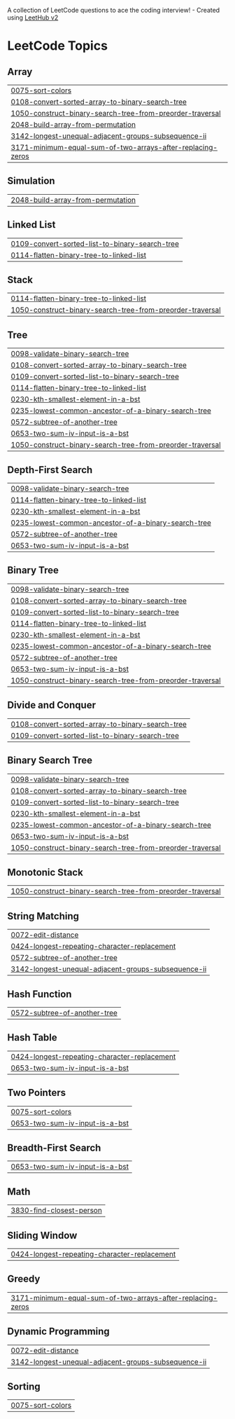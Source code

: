 A collection of LeetCode questions to ace the coding interview! - Created using [LeetHub v2](https://github.com/arunbhardwaj/LeetHub-2.0)
<!---LeetCode Topics Start-->
# LeetCode Topics
## Array
|  |
| ------- |
| [0075-sort-colors](https://github.com/nitinyadav107/LeetcodeProblem/tree/master/0075-sort-colors) |
| [0108-convert-sorted-array-to-binary-search-tree](https://github.com/nitinyadav107/LeetcodeProblem/tree/master/0108-convert-sorted-array-to-binary-search-tree) |
| [1050-construct-binary-search-tree-from-preorder-traversal](https://github.com/nitinyadav107/LeetcodeProblem/tree/master/1050-construct-binary-search-tree-from-preorder-traversal) |
| [2048-build-array-from-permutation](https://github.com/nitinyadav107/LeetcodeProblem/tree/master/2048-build-array-from-permutation) |
| [3142-longest-unequal-adjacent-groups-subsequence-ii](https://github.com/nitinyadav107/LeetcodeProblem/tree/master/3142-longest-unequal-adjacent-groups-subsequence-ii) |
| [3171-minimum-equal-sum-of-two-arrays-after-replacing-zeros](https://github.com/nitinyadav107/LeetcodeProblem/tree/master/3171-minimum-equal-sum-of-two-arrays-after-replacing-zeros) |
## Simulation
|  |
| ------- |
| [2048-build-array-from-permutation](https://github.com/nitinyadav107/LeetcodeProblem/tree/master/2048-build-array-from-permutation) |
## Linked List
|  |
| ------- |
| [0109-convert-sorted-list-to-binary-search-tree](https://github.com/nitinyadav107/LeetcodeProblem/tree/master/0109-convert-sorted-list-to-binary-search-tree) |
| [0114-flatten-binary-tree-to-linked-list](https://github.com/nitinyadav107/LeetcodeProblem/tree/master/0114-flatten-binary-tree-to-linked-list) |
## Stack
|  |
| ------- |
| [0114-flatten-binary-tree-to-linked-list](https://github.com/nitinyadav107/LeetcodeProblem/tree/master/0114-flatten-binary-tree-to-linked-list) |
| [1050-construct-binary-search-tree-from-preorder-traversal](https://github.com/nitinyadav107/LeetcodeProblem/tree/master/1050-construct-binary-search-tree-from-preorder-traversal) |
## Tree
|  |
| ------- |
| [0098-validate-binary-search-tree](https://github.com/nitinyadav107/LeetcodeProblem/tree/master/0098-validate-binary-search-tree) |
| [0108-convert-sorted-array-to-binary-search-tree](https://github.com/nitinyadav107/LeetcodeProblem/tree/master/0108-convert-sorted-array-to-binary-search-tree) |
| [0109-convert-sorted-list-to-binary-search-tree](https://github.com/nitinyadav107/LeetcodeProblem/tree/master/0109-convert-sorted-list-to-binary-search-tree) |
| [0114-flatten-binary-tree-to-linked-list](https://github.com/nitinyadav107/LeetcodeProblem/tree/master/0114-flatten-binary-tree-to-linked-list) |
| [0230-kth-smallest-element-in-a-bst](https://github.com/nitinyadav107/LeetcodeProblem/tree/master/0230-kth-smallest-element-in-a-bst) |
| [0235-lowest-common-ancestor-of-a-binary-search-tree](https://github.com/nitinyadav107/LeetcodeProblem/tree/master/0235-lowest-common-ancestor-of-a-binary-search-tree) |
| [0572-subtree-of-another-tree](https://github.com/nitinyadav107/LeetcodeProblem/tree/master/0572-subtree-of-another-tree) |
| [0653-two-sum-iv-input-is-a-bst](https://github.com/nitinyadav107/LeetcodeProblem/tree/master/0653-two-sum-iv-input-is-a-bst) |
| [1050-construct-binary-search-tree-from-preorder-traversal](https://github.com/nitinyadav107/LeetcodeProblem/tree/master/1050-construct-binary-search-tree-from-preorder-traversal) |
## Depth-First Search
|  |
| ------- |
| [0098-validate-binary-search-tree](https://github.com/nitinyadav107/LeetcodeProblem/tree/master/0098-validate-binary-search-tree) |
| [0114-flatten-binary-tree-to-linked-list](https://github.com/nitinyadav107/LeetcodeProblem/tree/master/0114-flatten-binary-tree-to-linked-list) |
| [0230-kth-smallest-element-in-a-bst](https://github.com/nitinyadav107/LeetcodeProblem/tree/master/0230-kth-smallest-element-in-a-bst) |
| [0235-lowest-common-ancestor-of-a-binary-search-tree](https://github.com/nitinyadav107/LeetcodeProblem/tree/master/0235-lowest-common-ancestor-of-a-binary-search-tree) |
| [0572-subtree-of-another-tree](https://github.com/nitinyadav107/LeetcodeProblem/tree/master/0572-subtree-of-another-tree) |
| [0653-two-sum-iv-input-is-a-bst](https://github.com/nitinyadav107/LeetcodeProblem/tree/master/0653-two-sum-iv-input-is-a-bst) |
## Binary Tree
|  |
| ------- |
| [0098-validate-binary-search-tree](https://github.com/nitinyadav107/LeetcodeProblem/tree/master/0098-validate-binary-search-tree) |
| [0108-convert-sorted-array-to-binary-search-tree](https://github.com/nitinyadav107/LeetcodeProblem/tree/master/0108-convert-sorted-array-to-binary-search-tree) |
| [0109-convert-sorted-list-to-binary-search-tree](https://github.com/nitinyadav107/LeetcodeProblem/tree/master/0109-convert-sorted-list-to-binary-search-tree) |
| [0114-flatten-binary-tree-to-linked-list](https://github.com/nitinyadav107/LeetcodeProblem/tree/master/0114-flatten-binary-tree-to-linked-list) |
| [0230-kth-smallest-element-in-a-bst](https://github.com/nitinyadav107/LeetcodeProblem/tree/master/0230-kth-smallest-element-in-a-bst) |
| [0235-lowest-common-ancestor-of-a-binary-search-tree](https://github.com/nitinyadav107/LeetcodeProblem/tree/master/0235-lowest-common-ancestor-of-a-binary-search-tree) |
| [0572-subtree-of-another-tree](https://github.com/nitinyadav107/LeetcodeProblem/tree/master/0572-subtree-of-another-tree) |
| [0653-two-sum-iv-input-is-a-bst](https://github.com/nitinyadav107/LeetcodeProblem/tree/master/0653-two-sum-iv-input-is-a-bst) |
| [1050-construct-binary-search-tree-from-preorder-traversal](https://github.com/nitinyadav107/LeetcodeProblem/tree/master/1050-construct-binary-search-tree-from-preorder-traversal) |
## Divide and Conquer
|  |
| ------- |
| [0108-convert-sorted-array-to-binary-search-tree](https://github.com/nitinyadav107/LeetcodeProblem/tree/master/0108-convert-sorted-array-to-binary-search-tree) |
| [0109-convert-sorted-list-to-binary-search-tree](https://github.com/nitinyadav107/LeetcodeProblem/tree/master/0109-convert-sorted-list-to-binary-search-tree) |
## Binary Search Tree
|  |
| ------- |
| [0098-validate-binary-search-tree](https://github.com/nitinyadav107/LeetcodeProblem/tree/master/0098-validate-binary-search-tree) |
| [0108-convert-sorted-array-to-binary-search-tree](https://github.com/nitinyadav107/LeetcodeProblem/tree/master/0108-convert-sorted-array-to-binary-search-tree) |
| [0109-convert-sorted-list-to-binary-search-tree](https://github.com/nitinyadav107/LeetcodeProblem/tree/master/0109-convert-sorted-list-to-binary-search-tree) |
| [0230-kth-smallest-element-in-a-bst](https://github.com/nitinyadav107/LeetcodeProblem/tree/master/0230-kth-smallest-element-in-a-bst) |
| [0235-lowest-common-ancestor-of-a-binary-search-tree](https://github.com/nitinyadav107/LeetcodeProblem/tree/master/0235-lowest-common-ancestor-of-a-binary-search-tree) |
| [0653-two-sum-iv-input-is-a-bst](https://github.com/nitinyadav107/LeetcodeProblem/tree/master/0653-two-sum-iv-input-is-a-bst) |
| [1050-construct-binary-search-tree-from-preorder-traversal](https://github.com/nitinyadav107/LeetcodeProblem/tree/master/1050-construct-binary-search-tree-from-preorder-traversal) |
## Monotonic Stack
|  |
| ------- |
| [1050-construct-binary-search-tree-from-preorder-traversal](https://github.com/nitinyadav107/LeetcodeProblem/tree/master/1050-construct-binary-search-tree-from-preorder-traversal) |
## String Matching
|  |
| ------- |
| [0072-edit-distance](https://github.com/nitinyadav107/LeetcodeProblem/tree/master/0072-edit-distance) |
| [0424-longest-repeating-character-replacement](https://github.com/nitinyadav107/LeetcodeProblem/tree/master/0424-longest-repeating-character-replacement) |
| [0572-subtree-of-another-tree](https://github.com/nitinyadav107/LeetcodeProblem/tree/master/0572-subtree-of-another-tree) |
| [3142-longest-unequal-adjacent-groups-subsequence-ii](https://github.com/nitinyadav107/LeetcodeProblem/tree/master/3142-longest-unequal-adjacent-groups-subsequence-ii) |
## Hash Function
|  |
| ------- |
| [0572-subtree-of-another-tree](https://github.com/nitinyadav107/LeetcodeProblem/tree/master/0572-subtree-of-another-tree) |
## Hash Table
|  |
| ------- |
| [0424-longest-repeating-character-replacement](https://github.com/nitinyadav107/LeetcodeProblem/tree/master/0424-longest-repeating-character-replacement) |
| [0653-two-sum-iv-input-is-a-bst](https://github.com/nitinyadav107/LeetcodeProblem/tree/master/0653-two-sum-iv-input-is-a-bst) |
## Two Pointers
|  |
| ------- |
| [0075-sort-colors](https://github.com/nitinyadav107/LeetcodeProblem/tree/master/0075-sort-colors) |
| [0653-two-sum-iv-input-is-a-bst](https://github.com/nitinyadav107/LeetcodeProblem/tree/master/0653-two-sum-iv-input-is-a-bst) |
## Breadth-First Search
|  |
| ------- |
| [0653-two-sum-iv-input-is-a-bst](https://github.com/nitinyadav107/LeetcodeProblem/tree/master/0653-two-sum-iv-input-is-a-bst) |
## Math
|  |
| ------- |
| [3830-find-closest-person](https://github.com/nitinyadav107/LeetcodeProblem/tree/master/3830-find-closest-person) |
## Sliding Window
|  |
| ------- |
| [0424-longest-repeating-character-replacement](https://github.com/nitinyadav107/LeetcodeProblem/tree/master/0424-longest-repeating-character-replacement) |
## Greedy
|  |
| ------- |
| [3171-minimum-equal-sum-of-two-arrays-after-replacing-zeros](https://github.com/nitinyadav107/LeetcodeProblem/tree/master/3171-minimum-equal-sum-of-two-arrays-after-replacing-zeros) |
## Dynamic Programming
|  |
| ------- |
| [0072-edit-distance](https://github.com/nitinyadav107/LeetcodeProblem/tree/master/0072-edit-distance) |
| [3142-longest-unequal-adjacent-groups-subsequence-ii](https://github.com/nitinyadav107/LeetcodeProblem/tree/master/3142-longest-unequal-adjacent-groups-subsequence-ii) |
## Sorting
|  |
| ------- |
| [0075-sort-colors](https://github.com/nitinyadav107/LeetcodeProblem/tree/master/0075-sort-colors) |
<!---LeetCode Topics End-->